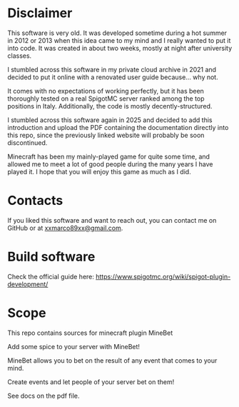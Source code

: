 # Disclaimer
This software is very old. It was developed sometime during a hot summer in 2012 or 2013 when this idea came to my mind and I really wanted to put it into code. It was created in about two weeks, mostly at night after university classes.

I stumbled across this software in my private cloud archive in 2021 and decided to put it online with a renovated user guide because... why not.

It comes with no expectations of working perfectly, but it has been thoroughly tested on a real SpigotMC server ranked among the top positions in Italy. Additionally, the code is mostly decently-structured.

I stumbled across this software again in 2025 and decided to add this introduction and upload the PDF containing the documentation directly into this repo, since the previously linked website will probably be soon discontinued.

Minecraft has been my mainly-played game for quite some time, and allowed me to meet a lot of good people during the many years I have played it. I hope that you will enjoy this game as much as I did.

# Contacts
If you liked this software and want to reach out, you can contact me on GitHub or at xxmarco89xx@gmail.com.

# Build software
Check the official guide here: https://www.spigotmc.org/wiki/spigot-plugin-development/

# Scope
This repo contains sources for minecraft plugin MineBet

Add some spice to your server with MineBet!

MineBet allows you to bet on the result of any event that comes to your mind.

Create events and let people of your server bet on them!

See docs on the pdf file.

